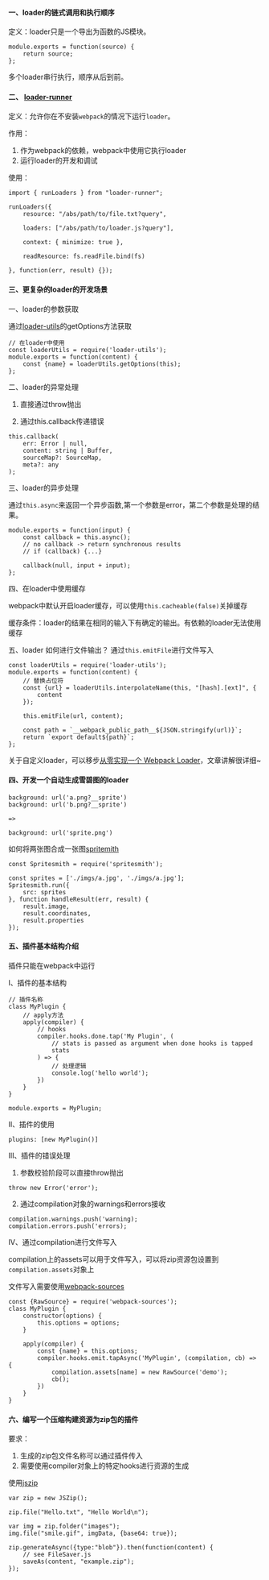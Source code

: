 #### 一、loader的链式调用和执行顺序

定义：loader只是一个导出为函数的JS模块。
```
module.exports = function(source) {
    return source;
};
```
多个loader串行执行，顺序从后到前。

#### 二、 [loader-runner](https://github.com/webpack/loader-runner)

定义：允许你在不安装`webpack`的情况下运行`loader`。

作用：
1. 作为webpack的依赖，webpack中使用它执行loader
2. 运行loader的开发和调试

使用：
```
import { runLoaders } from "loader-runner";

runLoaders({
	resource: "/abs/path/to/file.txt?query",

	loaders: ["/abs/path/to/loader.js?query"],

	context: { minimize: true },

	readResource: fs.readFile.bind(fs)

}, function(err, result) {});
```

#### 三、更复杂的loader的开发场景

一、loader的参数获取

通过[loader-utils](https://github.com/webpack/loader-utils)的getOptions方法获取

```
// 在loader中使用
const loaderUtils = require('loader-utils');
module.exports = function(content) {
    const {name} = loaderUtils.getOptions(this);
};
```

二、loader的异常处理

1. 直接通过throw抛出

2. 通过this.callback传递错误

```
this.callback(
    err: Error | null,
    content: string | Buffer,
    sourceMap?: SourceMap,
    meta?: any
);
```

三、loader的异步处理

通过`this.async`来返回一个异步函数,第一个参数是error，第二个参数是处理的结果。
```
module.exports = function(input) {
    const callback = this.async();
    // no callback -> return synchronous results
    // if (callback) {...}

    callback(null, input + input);
};
```

四、在loader中使用缓存

webpack中默认开启loader缓存，可以使用`this.cacheable(false)`关掉缓存

缓存条件：loader的结果在相同的输入下有确定的输出。有依赖的loader无法使用缓存

五、loader 如何进行文件输出？
通过`this.emitFile`进行文件写入
```
const loaderUtils = require('loader-utils');
module.exports = function(content) {
    // 替换占位符
    const {url} = loaderUtils.interpolateName(this, "[hash].[ext]", {
        content
    });

    this.emitFile(url, content);

    const path = `__webpack_public_path__${JSON.stringify(url)}`;
    return `export default${path}`;
};
```

关于自定义loader，可以移步[从零实现一个 Webpack Loader](https://blog.csdn.net/weixin_34121282/article/details/91471986)，文章讲解很详细~

#### 四、开发一个自动生成雪碧图的loader

```
background: url('a.png?__sprite')
background: url('b.png?__sprite')

=>

background: url('sprite.png')
```

如何将两张图合成一张图[spritemith](https://www.npmjs.com/package/spritesmith)
```
const Spritesmith = require('spritesmith');

const sprites = ['./imgs/a.jpg', './imgs/a.jpg'];
Spritesmith.run({
    src: sprites
}, function handleResult(err, result) {
    result.image,
    result.coordinates,
    result.properties
});
```

#### 五、插件基本结构介绍
插件只能在webpack中运行

I、插件的基本结构
```
// 插件名称
class MyPlugin {
    // apply方法
    apply(compiler) {
        // hooks
        compiler.hooks.done.tap('My Plugin', (
            // stats is passed as argument when done hooks is tapped
            stats
        ) => {
            // 处理逻辑
            console.log('hello world');
        })
    }
}

module.exports = MyPlugin;
```
II、插件的使用
```
plugins: [new MyPlugin()]
```

III、插件的错误处理

1. 参数校验阶段可以直接throw抛出
```
throw new Error('error');
```
2. 通过compilation对象的warnings和errors接收
```
compilation.warnings.push('warning);
compilation.errors.push('errors);
```

IV、通过compilation进行文件写入

compilation上的assets可以用于文件写入，可以将zip资源包设置到`compilation.assets`对象上

文件写入需要使用[webpack-sources](https://www.npmjs.com/package/webpack-sources)
```
const {RawSource} = require('webpack-sources');
class MyPlugin {
    constructor(options) {
        this.options = options;
    }

    apply(compiler) {
        const {name} = this.options;
        compiler.hooks.emit.tapAsync('MyPlugin', (compilation, cb) => {
            compilation.assets[name] = new RawSource('demo');
            cb();
        })
    }
}
```

#### 六、编写一个压缩构建资源为zip包的插件
要求：
1. 生成的zip包文件名称可以通过插件传入
2. 需要使用compiler对象上的特定hooks进行资源的生成

使用[jszip](https://www.npmjs.com/package/jszip)
```
var zip = new JSZip();
 
zip.file("Hello.txt", "Hello World\n");
 
var img = zip.folder("images");
img.file("smile.gif", imgData, {base64: true});
 
zip.generateAsync({type:"blob"}).then(function(content) {
    // see FileSaver.js
    saveAs(content, "example.zip");
});
```